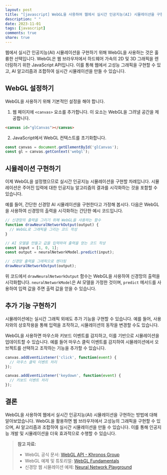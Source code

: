 ```yaml
---
layout: post
title: "[javascript] WebGL을 사용하여 웹에서 실시간 인공지능(AI) 시뮬레이션을 구현하는 방법"
description: " "
date: 2023-11-01
tags: [javascript]
comments: true
share: true
---
```


웹에서 실시간 인공지능(AI) 시뮬레이션을 구현하기 위해 WebGL을 사용하는 것은 훌륭한 선택입니다. WebGL은 웹 브라우저에서 하드웨어 가속의 2D 및 3D 그래픽을 렌더링하기 위한 JavaScript API입니다. 이를 통해 웹에서 고성능 그래픽을 구현할 수 있고, AI 알고리즘과 조합하여 실시간 시뮬레이션을 만들 수 있습니다.

## WebGL 설정하기

WebGL을 사용하기 위해 기본적인 설정을 해야 합니다.

1. 웹 페이지에 `<canvas>` 요소를 추가합니다. 이 요소는 WebGL을 그려낼 공간을 제공합니다.

```html
<canvas id="glCanvas"></canvas>
```

2. JavaScript에서 WebGL 컨텍스트를 초기화합니다.

```javascript
const canvas = document.getElementById('glCanvas');
const gl = canvas.getContext('webgl');
```

## 시뮬레이션 구현하기

이제 WebGL을 설정했으므로 실시간 인공지능 시뮬레이션을 구현할 차례입니다. 시뮬레이션은 주어진 입력에 대한 인공지능 알고리즘의 결과를 시각화하는 것을 포함할 수 있습니다.

예를 들어, 간단한 신경망 AI 시뮬레이션을 구현한다고 가정해 봅시다. 다음은 WebGL을 사용하여 신경망의 출력을 시각화하는 간단한 예시 코드입니다.

```javascript
// 신경망의 출력을 그리기 위해 WebGL을 사용하는 함수
function drawNeuralNetworkOutput(output) {
  // WebGL로 그래픽을 그리는 코드 작성
}

// AI 모델을 만들고 값을 입력하여 출력을 얻는 코드 작성
const input = [1, 0, 1];
const output = neuralNetworkModel.predict(input);

// 신경망 출력을 그래픽으로 렌더링
drawNeuralNetworkOutput(output);
```

위 코드에서 `drawNeuralNetworkOutput` 함수는 WebGL을 사용하여 신경망의 출력을 시각화합니다. `neuralNetworkModel`은 AI 모델을 가정한 것이며, `predict` 메서드를 사용하여 입력 값을 주면 출력 값을 얻을 수 있습니다.

## 추가 기능 구현하기

시뮬레이션에는 실시간 그래픽 외에도 추가 기능을 구현할 수 있습니다. 예를 들어, 사용자와의 상호작용을 통해 입력을 조작하고, 시뮬레이션의 동작을 변경할 수도 있습니다.

WebGL을 사용하면 마우스와 키보드 이벤트를 감지하고, 이를 기반으로 시뮬레이션을 업데이트할 수 있습니다. 예를 들어 마우스 클릭 이벤트를 감지하여 시뮬레이션에서 오브젝트를 선택하고 조작하는 기능을 추가할 수 있습니다.

```javascript
canvas.addEventListener('click', function(event) {
  // 마우스 클릭 이벤트 처리
});

canvas.addEventListener('keydown', function(event) {
  // 키보드 이벤트 처리
});
```

## 결론

WebGL을 사용하여 웹에서 실시간 인공지능(AI) 시뮬레이션을 구현하는 방법에 대해 알아보았습니다. WebGL을 활용하면 웹 브라우저에서 고성능의 그래픽을 구현할 수 있으며, AI 알고리즘과 조합하여 실시간 시뮬레이션을 만들 수 있습니다. 이를 통해 인공지능 개발 및 시뮬레이션을 더욱 효과적으로 수행할 수 있습니다.

> **참고 자료:**
>
> - WebGL 공식 문서: [WebGL API - Khronos Group](https://www.khronos.org/webgl/)
> - WebGL 예제 및 튜토리얼: [WebGL Fundamentals](https://webglfundamentals.org/)
> - 신경망 웹 시뮬레이션 예제: [Neural Network Playground](https://playground.tensorflow.org/)